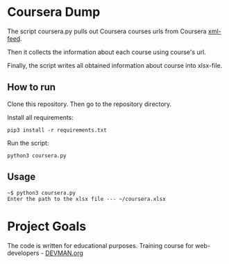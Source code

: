 Coursera Dump
===================

The script coursera.py pulls out Coursera courses urls from Coursera [xml-feed](https://www.coursera.org/sitemap~www~courses.xml). 

Then it collects the information about each course using course's url. 

Finally, the script writes all obtained information about course into xlsx-file. 

How to run
---------- 

Clone this repository. Then go to the repository directory.

Install all requirements:
```
pip3 install -r requirements.txt
```
Run the script:
```
python3 coursera.py 
```

Usage
-----

```
~$ python3 coursera.py
Enter the path to the xlsx file --- ~/coursera.xlsx

```

# Project Goals

The code is written for educational purposes. Training course for web-developers - [DEVMAN.org](https://devman.org)

